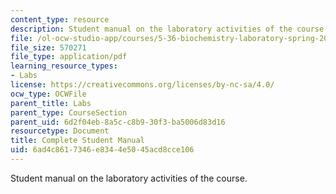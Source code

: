 ```yaml
---
content_type: resource
description: Student manual on the laboratory activities of the course.
file: /ol-ocw-studio-app/courses/5-36-biochemistry-laboratory-spring-2009/6ad4c8617346e8344e5045acd8cce106_compltelbmanual.pdf
file_size: 570271
file_type: application/pdf
learning_resource_types:
- Labs
license: https://creativecommons.org/licenses/by-nc-sa/4.0/
ocw_type: OCWFile
parent_title: Labs
parent_type: CourseSection
parent_uid: 6d2f04eb-8a5c-c8b9-30f3-ba5006d83d16
resourcetype: Document
title: Complete Student Manual
uid: 6ad4c861-7346-e834-4e50-45acd8cce106
---
```

Student manual on the laboratory activities of the course.